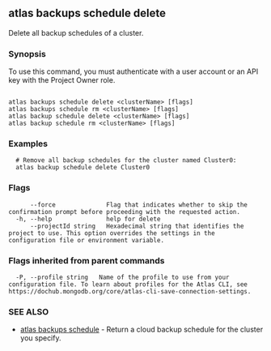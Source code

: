 ## atlas backups schedule delete

Delete all backup schedules of a cluster.


### Synopsis

To use this command, you must authenticate with a user account or an API key with the Project Owner role.



```

atlas backups schedule delete <clusterName> [flags]
atlas backups schedule rm <clusterName> [flags]
atlas backup schedule delete <clusterName> [flags]
atlas backup schedule rm <clusterName> [flags]
```

### Examples

```
  # Remove all backup schedules for the cluster named Cluster0:
  atlas backup schedule delete Cluster0
```


### Flags

```
      --force              Flag that indicates whether to skip the confirmation prompt before proceeding with the requested action.
  -h, --help               help for delete
      --projectId string   Hexadecimal string that identifies the project to use. This option overrides the settings in the configuration file or environment variable.

```


### Flags inherited from parent commands

```
  -P, --profile string   Name of the profile to use from your configuration file. To learn about profiles for the Atlas CLI, see https://dochub.mongodb.org/core/atlas-cli-save-connection-settings.

```

### SEE ALSO


* [atlas backups schedule](atlas_backups_schedule.md)	- Return a cloud backup schedule for the cluster you specify.




